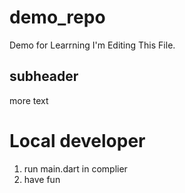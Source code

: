 # demo_repo
Demo for Learrning
I'm Editing This File.

## subheader

more text 

# Local developer

1. run main.dart in complier
2. have fun